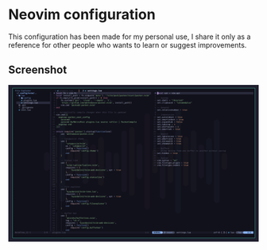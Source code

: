 # Neovim configuration 

This configuration has been made for my personal use, I share it only as a reference for other people who wants to learn or suggest improvements.

## Screenshot
![Screenshot](images/screenshot.png)
